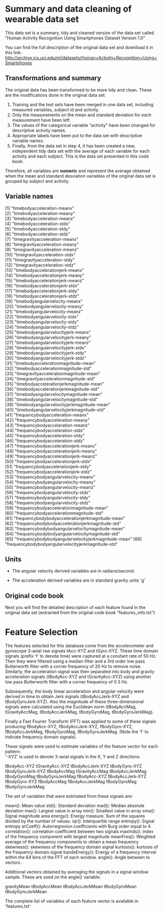 # Summary and data cleaning of wearable data set

This data set is a summary, tidy and cleaned version of the data set called "Human Activity Recognition Using Smartphones Dataset Version 1.0"

You can find the full description of the original data set and download it in this link:
http://archive.ics.uci.edu/ml/datasets/Human+Activity+Recognition+Using+Smartphones

## Transformations and summary

The original data has been transformed to be more tidy and clean. These are the modifications done in the original data set:

1. Training and the test sets have been merged in one data set, including measured variables, subject id and activity.
2. Only the measurements on the mean and standard deviation for each measurement have been left.
3. The values of the categorical variable "activity" have been changed for descriptive activity names.
4. Appropriate labels have been put to the data set with descriptive variable names.
5. Finally, from the data set in step 4, it has been created a new, independent tidy data set with the average of each variable for each activity and each subject. This is the data set presented in this code book.

Therefore, all variables are __numeric__ and represent the average obtained when the mean and standard desviation variables of the original data set is grouped by subject and activity.

## Variable names

 [1] "timebodyacceleration-meanx"                        
 [2] "timebodyacceleration-meany"                        
 [3] "timebodyacceleration-meanz"                        
 [4] "timebodyacceleration-stdx"                         
 [5] "timebodyacceleration-stdy"                         
 [6] "timebodyacceleration-stdz"                         
 [7] "timegravityacceleration-meanx"                     
 [8] "timegravityacceleration-meany"                     
 [9] "timegravityacceleration-meanz"                     
[10] "timegravityacceleration-stdx"                      
[11] "timegravityacceleration-stdy"                      
[12] "timegravityacceleration-stdz"                      
[13] "timebodyaccelerationjerk-meanx"                    
[14] "timebodyaccelerationjerk-meany"                    
[15] "timebodyaccelerationjerk-meanz"                    
[16] "timebodyaccelerationjerk-stdx"                     
[17] "timebodyaccelerationjerk-stdy"                     
[18] "timebodyaccelerationjerk-stdz"                     
[19] "timebodyangularvelocity-meanx"                     
[20] "timebodyangularvelocity-meany"                     
[21] "timebodyangularvelocity-meanz"                     
[22] "timebodyangularvelocity-stdx"                      
[23] "timebodyangularvelocity-stdy"                      
[24] "timebodyangularvelocity-stdz"                      
[25] "timebodyangularvelocityjerk-meanx"                 
[26] "timebodyangularvelocityjerk-meany"                 
[27] "timebodyangularvelocityjerk-meanz"                 
[28] "timebodyangularvelocityjerk-stdx"                  
[29] "timebodyangularvelocityjerk-stdy"                  
[30] "timebodyangularvelocityjerk-stdz"                  
[31] "timebodyaccelerationmagnitude-mean"                
[32] "timebodyaccelerationmagnitude-std"                 
[33] "timegravityaccelerationmagnitude-mean"             
[34] "timegravityaccelerationmagnitude-std"              
[35] "timebodyaccelerationjerkmagnitude-mean"            
[36] "timebodyaccelerationjerkmagnitude-std"             
[37] "timebodyangularvelocitymagnitude-mean"             
[38] "timebodyangularvelocitymagnitude-std"              
[39] "timebodyangularvelocityjerkmagnitude-mean"         
[40] "timebodyangularvelocityjerkmagnitude-std"          
[41] "frequencybodyacceleration-meanx"                   
[42] "frequencybodyacceleration-meany"                   
[43] "frequencybodyacceleration-meanz"                   
[44] "frequencybodyacceleration-stdx"                    
[45] "frequencybodyacceleration-stdy"                    
[46] "frequencybodyacceleration-stdz"                    
[47] "frequencybodyaccelerationjerk-meanx"               
[48] "frequencybodyaccelerationjerk-meany"               
[49] "frequencybodyaccelerationjerk-meanz"               
[50] "frequencybodyaccelerationjerk-stdx"                
[51] "frequencybodyaccelerationjerk-stdy"                
[52] "frequencybodyaccelerationjerk-stdz"                
[53] "frequencybodyangularvelocity-meanx"                
[54] "frequencybodyangularvelocity-meany"                
[55] "frequencybodyangularvelocity-meanz"                
[56] "frequencybodyangularvelocity-stdx"                 
[57] "frequencybodyangularvelocity-stdy"                 
[58] "frequencybodyangularvelocity-stdz"                 
[59] "frequencybodyaccelerationmagnitude-mean"           
[60] "frequencybodyaccelerationmagnitude-std"            
[61] "frequencybodybodyaccelerationjerkmagnitude-mean"   
[62] "frequencybodybodyaccelerationjerkmagnitude-std"    
[63] "frequencybodybodyangularvelocitymagnitude-mean"    
[64] "frequencybodybodyangularvelocitymagnitude-std"     
[65] "frequencybodybodyangularvelocityjerkmagnitude-mean"
[66] "frequencybodybodyangularvelocityjerkmagnitude-std" 

## Units

- The angular velocity derived variables are in radians/second.

- The acceleration derived variables are in standard gravity units 'g'

## Original code book

Next you will find the detalied description of each feature found in the original data set (extracted from the original code book "features_info.txt")

Feature Selection 
=================

The features selected for this database come from the accelerometer and gyroscope 3-axial raw signals tAcc-XYZ and tGyro-XYZ. These time domain signals (prefix 't' to denote time) were captured at a constant rate of 50 Hz. Then they were filtered using a median filter and a 3rd order low pass Butterworth filter with a corner frequency of 20 Hz to remove noise. Similarly, the acceleration signal was then separated into body and gravity acceleration signals (tBodyAcc-XYZ and tGravityAcc-XYZ) using another low pass Butterworth filter with a corner frequency of 0.3 Hz. 

Subsequently, the body linear acceleration and angular velocity were derived in time to obtain Jerk signals (tBodyAccJerk-XYZ and tBodyGyroJerk-XYZ). Also the magnitude of these three-dimensional signals were calculated using the Euclidean norm (tBodyAccMag, tGravityAccMag, tBodyAccJerkMag, tBodyGyroMag, tBodyGyroJerkMag). 

Finally a Fast Fourier Transform (FFT) was applied to some of these signals producing fBodyAcc-XYZ, fBodyAccJerk-XYZ, fBodyGyro-XYZ, fBodyAccJerkMag, fBodyGyroMag, fBodyGyroJerkMag. (Note the 'f' to indicate frequency domain signals). 

These signals were used to estimate variables of the feature vector for each pattern:  
'-XYZ' is used to denote 3-axial signals in the X, Y and Z directions.

tBodyAcc-XYZ
tGravityAcc-XYZ
tBodyAccJerk-XYZ
tBodyGyro-XYZ
tBodyGyroJerk-XYZ
tBodyAccMag
tGravityAccMag
tBodyAccJerkMag
tBodyGyroMag
tBodyGyroJerkMag
fBodyAcc-XYZ
fBodyAccJerk-XYZ
fBodyGyro-XYZ
fBodyAccMag
fBodyAccJerkMag
fBodyGyroMag
fBodyGyroJerkMag

The set of variables that were estimated from these signals are: 

mean(): Mean value
std(): Standard deviation
mad(): Median absolute deviation 
max(): Largest value in array
min(): Smallest value in array
sma(): Signal magnitude area
energy(): Energy measure. Sum of the squares divided by the number of values. 
iqr(): Interquartile range 
entropy(): Signal entropy
arCoeff(): Autorregresion coefficients with Burg order equal to 4
correlation(): correlation coefficient between two signals
maxInds(): index of the frequency component with largest magnitude
meanFreq(): Weighted average of the frequency components to obtain a mean frequency
skewness(): skewness of the frequency domain signal 
kurtosis(): kurtosis of the frequency domain signal 
bandsEnergy(): Energy of a frequency interval within the 64 bins of the FFT of each window.
angle(): Angle between to vectors.

Additional vectors obtained by averaging the signals in a signal window sample. These are used on the angle() variable:

gravityMean
tBodyAccMean
tBodyAccJerkMean
tBodyGyroMean
tBodyGyroJerkMean

The complete list of variables of each feature vector is available in 'features.txt'